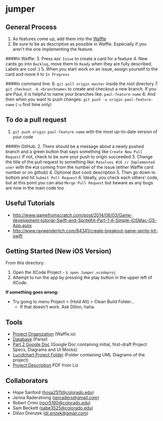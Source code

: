 # jumper
General Process
---------------
1. As features come up, add them into the [Waffle](https://waffle.io/oogroup/jumper)
2. Be sure to be as descriptive as possible in Waffle. Especially if you aren't the one implementing the feature.

####In Waffle:
3. Press `Add Issue` to create a card for a feature
4. New cards go into `Backlog`, move them to `Ready` when they are fully described. Labels are cool :)
5. When you start work on an issue, assign yourself to the card and move it to `In Progress`

####In command line:
6. `git pull origin master` inside the root directory
7. `git checkout -b <branchname>` to create and checkout a new branch. If you are Paul, it is helpful to name your branches like: `paul-feature-name`
8. And then when you want to push changes: `git push -u origin paul-feature-name` (`-u` first time only)

To do a pull request
--------------------
1. `git push origin paul-feature-name` with the most up-to-date version of your code

####In GitHub:
2. There should be a message about a newly pushed branch and a green button that says something like `Create New Pull Request` If not, check to be sure your push to origin succeeded
3. Change the title of the pull request to something like: `Resolves #18 // Implemented user` with the `#18` coming from the number of the issue (either Waffle card number or on github)
4. Optional (but cool) description
5. Then go down to bottom and hit `Submit Pull Request`
6. Ideally, you check each others' code, but at this point you can also `Merge Pull Request` but beware as any bugs are now in the main code too


Useful Tutorials
----------------
 * http://www.gamefromscratch.com/post/2014/06/03/Game-development-tutorial-Swift-and-SpriteKit-Part-1-A-Simple-iOSMac-OS-App.aspx
 * http://www.raywenderlich.com/84341/create-breakout-game-sprite-kit-swift


Getting Started (New iOS Version)
---------------
  From this directory:
  1. Open the XCode Project
    - `$ open Jumper.xcodeproj`
  2. Attempt to run the app by pressing the play button in the upper left of XCode.
  
**If something goes wrong:**
 * Try going to menu Project > (Hold Alt) > Clean Build Folder...
   - If that doesn't work. Ask Dillon, haha.

Tools
-----
* [Project Organization](https://waffle.io/oogroup/jumper) (Waffle.io)
* [Database](https://www.parse.com/apps/csci4448-project/collections#class/_User) (Parse)
* [Part 2 Google Doc](https://docs.google.com/a/colorado.edu/document/d/13kIsc1WZydRId14s67mdQ8qkwwl6h4DhfGfDytsJlv4/edit?usp=sharing) (Google Doc containing initial, first-draft Project Specs, Diagrams and UI Mocks)
* [Lucidchart Project Folder](https://www.lucidchart.com/documents#docs?folder_id=107160918&browser=icon&sort=saved-desc) (Folder containing UML Diagrams of the project)
* [Project Description](https://moodle.cs.colorado.edu/pluginfile.php/23276/mod_resource/content/0/Project-4448.pdf) PDF from Liz

Collaborators
-------------
  * Hope Sanford (hosa2511@colorado.edu)
  * Jenna Raderstrong (jenraders@gmail.com)
  * Robert Crimi (rocr5180@colorado.edu)
  * Sam Beckett (sabe3525@colorado.edu)
  * Dillon Drenzek (dr.enzek@gmail.com)
